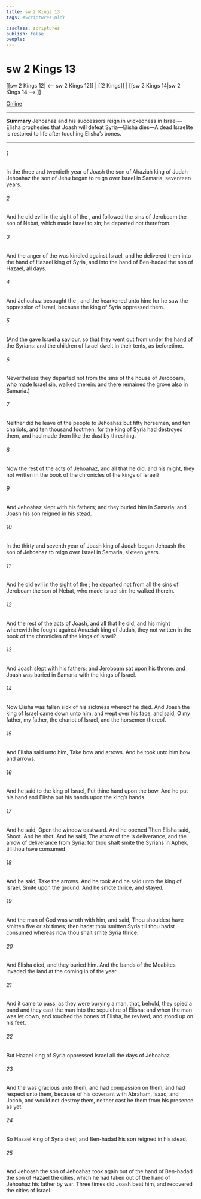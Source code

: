 ```yaml
---
title: sw 2 Kings 13
tags: #Scriptures\OldT

cssclass: scriptures
publish: false
people:
---
```


# sw 2 Kings 13
[[sw 2 Kings 12| <-- sw 2 Kings 12]] | [[2 Kings]] | [[sw 2 Kings 14|sw 2 Kings 14 --> ]]

[Online](https://churchofjesuschrist.org/study/scriptures/ot/2-kgs/13?lang=eng)

---
__Summary__
Jehoahaz and his successors reign in wickedness in Israel—Elisha prophesies that Joash will defeat Syria—Elisha dies—A dead Israelite is restored to life after touching Elisha’s bones.

---
###### 1 
In the three and twentieth year of Joash the son of Ahaziah king of Judah Jehoahaz the son of Jehu began to reign over Israel in Samaria,  seventeen years.

###### 2 
And he did  evil in the sight of the , and followed the sins of Jeroboam the son of Nebat, which made Israel to sin; he departed not therefrom.

###### 3 
And the anger of the  was kindled against Israel, and he delivered them into the hand of Hazael king of Syria, and into the hand of Ben-hadad the son of Hazael, all  days.

###### 4 
And Jehoahaz besought the , and the  hearkened unto him: for he saw the oppression of Israel, because the king of Syria oppressed them.

###### 5 
(And the  gave Israel a saviour, so that they went out from under the hand of the Syrians: and the children of Israel dwelt in their tents, as beforetime.

###### 6 
Nevertheless they departed not from the sins of the house of Jeroboam, who made Israel sin,  walked therein: and there remained the grove also in Samaria.)

###### 7 
Neither did he leave of the people to Jehoahaz but fifty horsemen, and ten chariots, and ten thousand footmen; for the king of Syria had destroyed them, and had made them like the dust by threshing.

###### 8 
Now the rest of the acts of Jehoahaz, and all that he did, and his might,  they not written in the book of the chronicles of the kings of Israel?

###### 9 
And Jehoahaz slept with his fathers; and they buried him in Samaria: and Joash his son reigned in his stead.

###### 10 
In the thirty and seventh year of Joash king of Judah began Jehoash the son of Jehoahaz to reign over Israel in Samaria,  sixteen years.

###### 11 
And he did  evil in the sight of the ; he departed not from all the sins of Jeroboam the son of Nebat, who made Israel sin:  he walked therein.

###### 12 
And the rest of the acts of Joash, and all that he did, and his might wherewith he fought against Amaziah king of Judah,  they not written in the book of the chronicles of the kings of Israel?

###### 13 
And Joash slept with his fathers; and Jeroboam sat upon his throne: and Joash was buried in Samaria with the kings of Israel.

###### 14 
Now Elisha was fallen sick of his sickness whereof he died. And Joash the king of Israel came down unto him, and wept over his face, and said, O my father, my father, the chariot of Israel, and the horsemen thereof.

###### 15 
And Elisha said unto him, Take bow and arrows. And he took unto him bow and arrows.

###### 16 
And he said to the king of Israel, Put thine hand upon the bow. And he put his hand  and Elisha put his hands upon the king’s hands.

###### 17 
And he said, Open the window eastward. And he opened  Then Elisha said, Shoot. And he shot. And he said, The arrow of the ’s deliverance, and the arrow of deliverance from Syria: for thou shalt smite the Syrians in Aphek, till thou have consumed 

###### 18 
And he said, Take the arrows. And he took  And he said unto the king of Israel, Smite upon the ground. And he smote thrice, and stayed.

###### 19 
And the man of God was wroth with him, and said, Thou shouldest have smitten five or six times; then hadst thou smitten Syria till thou hadst consumed  whereas now thou shalt smite Syria  thrice.

###### 20 
And Elisha died, and they buried him. And the bands of the Moabites invaded the land at the coming in of the year.

###### 21 
And it came to pass, as they were burying a man, that, behold, they spied a band  and they cast the man into the sepulchre of Elisha: and when the man was let down, and touched the bones of Elisha, he revived, and stood up on his feet.

###### 22 
But Hazael king of Syria oppressed Israel all the days of Jehoahaz.

###### 23 
And the  was gracious unto them, and had compassion on them, and had respect unto them, because of his covenant with Abraham, Isaac, and Jacob, and would not destroy them, neither cast he them from his presence as yet.

###### 24 
So Hazael king of Syria died; and Ben-hadad his son reigned in his stead.

###### 25 
And Jehoash the son of Jehoahaz took again out of the hand of Ben-hadad the son of Hazael the cities, which he had taken out of the hand of Jehoahaz his father by war. Three times did Joash beat him, and recovered the cities of Israel.

